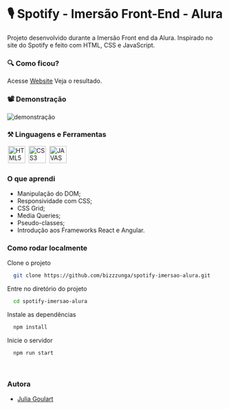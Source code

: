 # 🎙️ Spotify - Imersão Front-End - Alura

Projeto desenvolvido durante a Imersão Front end da Alura. Inspirado no site do Spotify e feito com HTML, CSS e JavaScript.

### 🔍 Como ficou?

Acesse <a href="https://bizzzunga.github.io/spotify-imersao-alura/">Website</a> Veja o resultado.

### 📽️ Demonstração

![demonstração](https://github.com/bizzzunga/spotify-imersao-alura/assets/125987818/c95fc518-49ac-4e31-8675-a89759fefa0e)

### ⚒ Linguagens e Ferramentas 
<div display-flex >
<img width="40px" hspace="2px" loading="lazy" src="https://cdn.jsdelivr.net/gh/devicons/devicon/icons/html5/html5-original-wordmark.svg" title = "HTML5" width="40" height="40" />
<img width="40px" hspace="2px" loading="lazy" src="https://cdn.jsdelivr.net/gh/devicons/devicon/icons/css3/css3-original-wordmark.svg" title = "CSS3" width="40" height="40"/>
<img width="40px" hspace="2px" loading="lazy" src="https://cdn.jsdelivr.net/gh/devicons/devicon/icons/javascript/javascript-original.svg" title = "JAVASCRIPT" width="40" height="40"/>
</div>


### O que aprendi

 - Manipulação do DOM;
 - Responsividade com CSS;
 - CSS Grid;
 - Media Queries;
 - Pseudo-classes;
 - Introdução aos Frameworks React e Angular.


### Como rodar localmente

Clone o projeto

```bash
  git clone https://github.com/bizzzunga/spotify-imersao-alura.git
```

Entre no diretório do projeto

```bash
  cd spotify-imersao-alura
```

Instale as dependências

```bash
  npm install
```

Inicie o servidor

```bash
  npm run start
```

<br>


### Autora

- [Julia Goulart](https://www.linkedin.com/in/juliagoulartux/)

